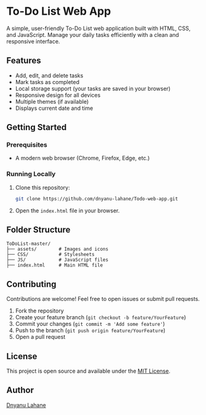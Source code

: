 # To-Do List Web App

A simple, user-friendly To-Do List web application built with HTML, CSS, and JavaScript. Manage your daily tasks efficiently with a clean and responsive interface.

## Features
- Add, edit, and delete tasks
- Mark tasks as completed
- Local storage support (your tasks are saved in your browser)
- Responsive design for all devices
- Multiple themes (if available)
- Displays current date and time

## Getting Started

### Prerequisites
- A modern web browser (Chrome, Firefox, Edge, etc.)

### Running Locally
1. Clone this repository:
   ```sh
   git clone https://github.com/dnyanu-lahane/Todo-web-app.git
   ```
2. Open the `index.html` file in your browser.

## Folder Structure
```
ToDoList-master/
├── assets/        # Images and icons
├── CSS/           # Stylesheets
├── JS/            # JavaScript files
├── index.html     # Main HTML file
```

## Contributing
Contributions are welcome! Feel free to open issues or submit pull requests.

1. Fork the repository
2. Create your feature branch (`git checkout -b feature/YourFeature`)
3. Commit your changes (`git commit -m 'Add some feature'`)
4. Push to the branch (`git push origin feature/YourFeature`)
5. Open a pull request

## License
This project is open source and available under the [MIT License](LICENSE).

## Author
[Dnyanu Lahane](https://github.com/dnyanu-lahane) 
